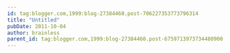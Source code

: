 ```yaml
---
id: tag:blogger.com,1999:blog-27384460.post-706227353773796314
title: "Untitled"
pubDate: 2011-10-04
author: brainless
parent_id: tag:blogger.com,1999:blog-27384460.post-6759713973734480900
---
```



